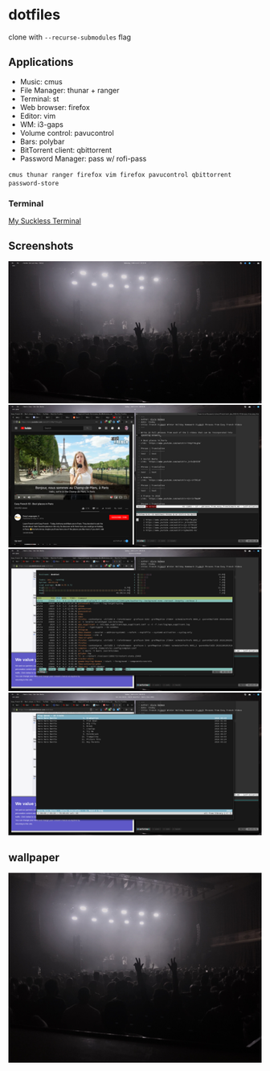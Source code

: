 # dotfiles
clone with `--recurse-submodules` flag

## Applications

- Music: cmus
- File Manager: thunar + ranger
- Terminal: st
- Web browser: firefox
- Editor: vim
- WM: i3-gaps
- Volume control: pavucontrol
- Bars: polybar
- BitTorrent client: qbittorrent
- Password Manager: pass w/ rofi-pass

`cmus thunar ranger firefox vim firefox pavucontrol qbittorrent password-store`

### Terminal

[My Suckless Terminal](https://github.com/alvierahman90/st)

## Screenshots

![Clean](./dotfile-images/clean.png)
![Dirty](./dotfile-images/dirty.png)
![Scratchpad Teriminal](./dotfile-images/scratchpad-term.png)
![Scratchpad Music](./dotfile-images/scratchpad-music.png)

## wallpaper

![Wallpaper](./dotfile-images/wallpaper.png)

